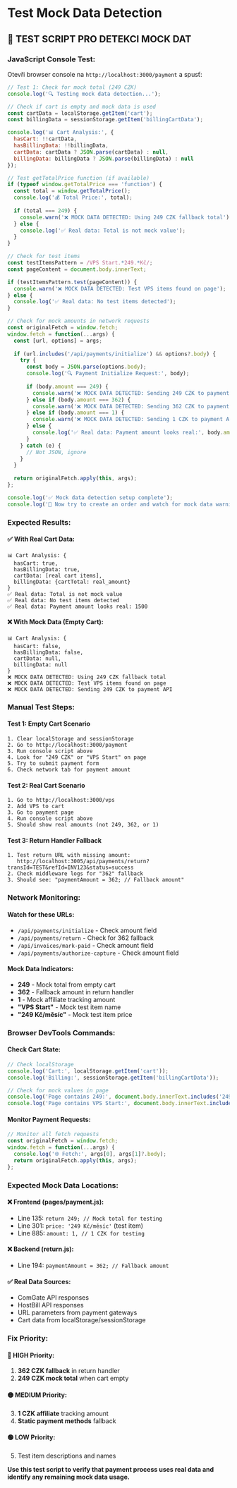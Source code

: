 # Test Mock Data Detection

## 🧪 **TEST SCRIPT PRO DETEKCI MOCK DAT**

### **JavaScript Console Test:**

Otevři browser console na `http://localhost:3000/payment` a spusť:

```javascript
// Test 1: Check for mock total (249 CZK)
console.log('🔍 Testing mock data detection...');

// Check if cart is empty and mock data is used
const cartData = localStorage.getItem('cart');
const billingData = sessionStorage.getItem('billingCartData');

console.log('📊 Cart Analysis:', {
  hasCart: !!cartData,
  hasBillingData: !!billingData,
  cartData: cartData ? JSON.parse(cartData) : null,
  billingData: billingData ? JSON.parse(billingData) : null
});

// Test getTotalPrice function (if available)
if (typeof window.getTotalPrice === 'function') {
  const total = window.getTotalPrice();
  console.log('💰 Total Price:', total);
  
  if (total === 249) {
    console.warn('❌ MOCK DATA DETECTED: Using 249 CZK fallback total');
  } else {
    console.log('✅ Real data: Total is not mock value');
  }
}

// Check for test items
const testItemsPattern = /VPS Start.*249.*Kč/;
const pageContent = document.body.innerText;

if (testItemsPattern.test(pageContent)) {
  console.warn('❌ MOCK DATA DETECTED: Test VPS items found on page');
} else {
  console.log('✅ Real data: No test items detected');
}

// Check for mock amounts in network requests
const originalFetch = window.fetch;
window.fetch = function(...args) {
  const [url, options] = args;
  
  if (url.includes('/api/payments/initialize') && options?.body) {
    try {
      const body = JSON.parse(options.body);
      console.log('🔍 Payment Initialize Request:', body);
      
      if (body.amount === 249) {
        console.warn('❌ MOCK DATA DETECTED: Sending 249 CZK to payment API');
      } else if (body.amount === 362) {
        console.warn('❌ MOCK DATA DETECTED: Sending 362 CZK to payment API');
      } else if (body.amount === 1) {
        console.warn('❌ MOCK DATA DETECTED: Sending 1 CZK to payment API');
      } else {
        console.log('✅ Real data: Payment amount looks real:', body.amount);
      }
    } catch (e) {
      // Not JSON, ignore
    }
  }
  
  return originalFetch.apply(this, args);
};

console.log('✅ Mock data detection setup complete');
console.log('📝 Now try to create an order and watch for mock data warnings');
```

### **Expected Results:**

#### **✅ With Real Cart Data:**
```
📊 Cart Analysis: {
  hasCart: true,
  hasBillingData: true,
  cartData: [real cart items],
  billingData: {cartTotal: real_amount}
}
✅ Real data: Total is not mock value
✅ Real data: No test items detected
✅ Real data: Payment amount looks real: 1500
```

#### **❌ With Mock Data (Empty Cart):**
```
📊 Cart Analysis: {
  hasCart: false,
  hasBillingData: false,
  cartData: null,
  billingData: null
}
❌ MOCK DATA DETECTED: Using 249 CZK fallback total
❌ MOCK DATA DETECTED: Test VPS items found on page
❌ MOCK DATA DETECTED: Sending 249 CZK to payment API
```

### **Manual Test Steps:**

#### **Test 1: Empty Cart Scenario**
```
1. Clear localStorage and sessionStorage
2. Go to http://localhost:3000/payment
3. Run console script above
4. Look for "249 CZK" or "VPS Start" on page
5. Try to submit payment form
6. Check network tab for payment amount
```

#### **Test 2: Real Cart Scenario**
```
1. Go to http://localhost:3000/vps
2. Add VPS to cart
3. Go to payment page
4. Run console script above
5. Should show real amounts (not 249, 362, or 1)
```

#### **Test 3: Return Handler Fallback**
```
1. Test return URL with missing amount:
   http://localhost:3005/api/payments/return?transId=TEST&refId=INV123&status=success
2. Check middleware logs for "362" fallback
3. Should see: "paymentAmount = 362; // Fallback amount"
```

### **Network Monitoring:**

#### **Watch for these URLs:**
- `/api/payments/initialize` - Check amount field
- `/api/payments/return` - Check for 362 fallback
- `/api/invoices/mark-paid` - Check amount field
- `/api/payments/authorize-capture` - Check amount field

#### **Mock Data Indicators:**
- **249** - Mock total from empty cart
- **362** - Fallback amount in return handler
- **1** - Mock affiliate tracking amount
- **"VPS Start"** - Mock test item name
- **"249 Kč/měsíc"** - Mock test item price

### **Browser DevTools Commands:**

#### **Check Cart State:**
```javascript
// Check localStorage
console.log('Cart:', localStorage.getItem('cart'));
console.log('Billing:', sessionStorage.getItem('billingCartData'));

// Check for mock values in page
console.log('Page contains 249:', document.body.innerText.includes('249'));
console.log('Page contains VPS Start:', document.body.innerText.includes('VPS Start'));
```

#### **Monitor Payment Requests:**
```javascript
// Monitor all fetch requests
const originalFetch = window.fetch;
window.fetch = function(...args) {
  console.log('🌐 Fetch:', args[0], args[1]?.body);
  return originalFetch.apply(this, args);
};
```

### **Expected Mock Data Locations:**

#### **❌ Frontend (pages/payment.js):**
- Line 135: `return 249; // Mock total for testing`
- Line 301: `price: '249 Kč/měsíc'` (test item)
- Line 885: `amount: 1, // 1 CZK for testing`

#### **❌ Backend (return.js):**
- Line 194: `paymentAmount = 362; // Fallback amount`

#### **✅ Real Data Sources:**
- ComGate API responses
- HostBill API responses  
- URL parameters from payment gateways
- Cart data from localStorage/sessionStorage

### **Fix Priority:**

#### **🔴 HIGH Priority:**
1. **362 CZK fallback** in return handler
2. **249 CZK mock total** when cart empty

#### **🟡 MEDIUM Priority:**
3. **1 CZK affiliate** tracking amount
4. **Static payment methods** fallback

#### **🟢 LOW Priority:**
5. Test item descriptions and names

**Use this test script to verify that payment process uses real data and identify any remaining mock data usage.**
